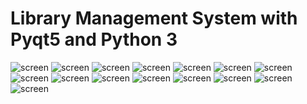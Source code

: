 # Library Management System with Pyqt5 and Python 3

![screen](https://github.com/arc-arnob/256131_python_project/blob/main/screenshots/Screenshot%20(523).png)
![screen](https://github.com/arc-arnob/256131_python_project/blob/main/screenshots/Screenshot%20(524).png)
![screen](https://github.com/arc-arnob/256131_python_project/blob/main/screenshots/Screenshot%20(525).png)
![screen](https://github.com/arc-arnob/256131_python_project/blob/main/screenshots/Screenshot%20(526).png)
![screen](https://github.com/arc-arnob/256131_python_project/blob/main/screenshots/Screenshot%20(527).png)
![screen](https://github.com/arc-arnob/256131_python_project/blob/main/screenshots/Screenshot%20(528).png)
![screen](https://github.com/arc-arnob/256131_python_project/blob/main/screenshots/Screenshot%20(529).png)
![screen](https://github.com/arc-arnob/256131_python_project/blob/main/screenshots/Screenshot%20(530).png)
![screen](https://github.com/arc-arnob/256131_python_project/blob/main/screenshots/Screenshot%20(531).png)
![screen](https://github.com/arc-arnob/256131_python_project/blob/main/screenshots/Screenshot%20(532).png)
![screen](https://github.com/arc-arnob/256131_python_project/blob/main/screenshots/Screenshot%20(533).png)
![screen](https://github.com/arc-arnob/256131_python_project/blob/main/screenshots/Screenshot%20(534).png)
![screen](https://github.com/arc-arnob/256131_python_project/blob/main/screenshots/Screenshot%20(535).png)
![screen](https://github.com/arc-arnob/256131_python_project/blob/main/screenshots/Screenshot%20(536).png)
![screen](https://github.com/arc-arnob/256131_python_project/blob/main/screenshots/Screenshot%20(537).png)